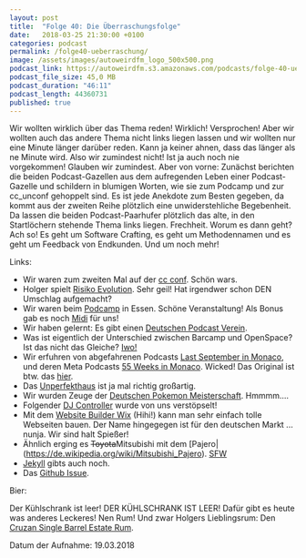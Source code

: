 ```yaml
---
layout: post
title:  "Folge 40: Die Überraschungsfolge"
date:   2018-03-25 21:30:00 +0100
categories: podcast
permalink: /folge40-ueberraschung/
image: /assets/images/autoweirdfm_logo_500x500.png
podcast_link: https://autoweirdfm.s3.amazonaws.com/podcasts/folge-40-ueberraschungsfolge.mp3
podcast_file_size: 45,0 MB
podcast_duration: "46:11"
podcast_length: 44360731
published: true
---
```

Wir wollten wirklich über das Thema reden! Wirklich! Versprochen! Aber wir wollten auch das andere Thema nicht links liegen lassen und wir wollten nur eine Minute länger darüber reden. Kann ja keiner ahnen, dass das länger als ne Minute wird. Also wir zumindest nicht! Ist ja auch noch nie vorgekommen! Glauben wir zumindest.
Aber von vorne:
Zunächst berichten die beiden Podcast-Gazellen aus dem aufregenden Leben einer Podcast-Gazelle und schildern in blumigen Worten, wie sie zum Podcamp und zur cc_unconf gehoppelt sind. Es ist jede Anekdote zum Besten gegeben, da kommt aus der zweiten Reihe plötzlich eine unwiderstehliche Begebenheit. Da lassen die beiden Podcast-Paarhufer plötzlich das alte, in den Startlöchern stehende Thema links liegen. Frechheit.
Worum es dann geht? Ach so! Es geht um Software Crafting, es geht um Methodennamen und es geht um Feedback von Endkunden. Und um noch mehr! 

Links:

- Wir waren zum zweiten Mal auf der [cc conf](https://www.codecentric.de/2018/03/22/2-codecentric-unconference-je-mehr-desto-besser/). Schön wars.
- Holger spielt [Risiko Evolution](https://www.spieletest.at/gesellschaftsspiel/3621/Risiko-Evolution). Sehr geil! Hat irgendwer schon DEN Umschlag aufgemacht?
- Wir waren beim [Podcamp](http://podcamp.de/) in Essen. Schöne Veranstaltung! Als Bonus gab es noch [Midi](https://twitter.com/holgerGP/status/972480392350576641) für uns!
- Wir haben gelernt: Es gibt einen [Deutschen Podcast Verein](http://podcastverein.de/).
- Was ist eigentlich der Unterschied zwischen Barcamp und OpenSpace? Ist das nicht das Gleiche? [Iwo!](http://pm-praxis.de/2015/04/barcamp-und-open-space-was-ist-der-unterschied/)
- Wir erfuhren von abgefahrenen Podcasts [Last September in Monaco](https://soundcloud.com/lsim), und deren Meta Podcasts [55 Weeks in Monaco](https://soundcloud.com/50-weeks-in-monaco). Wicked! Das Original ist btw. das [hier](http://www.worstideaofalltime.com/).
- Das [Unperfekthaus](https://www.unperfekthaus.de/) ist ja mal richtig großartig.
- Wir wurden Zeuge der [Deutschen Pokemon Meisterschaft](https://www.unperfekthaus.de/projekte/team-calyptus). Hmmmm....
- Folgender [DJ Controller](https://www.musicstore.de/de_DE/EUR/Behringer-CMD-PL-1-Deck-Based-MIDI-Module/art-DJE0004644-000) wurde von uns verstöpselt! 
- Mit dem [Website Builder Wix](https://de.wix.com/) (Hihi!) kann man sehr einfach tolle Webseiten bauen. Der Name hingegegen ist für den deutschen Markt ... nunja. Wir sind halt Spießer!
- Ähnlich erging es <del>Toyota</del>Mitsubishi mit dem [Pajero|(https://de.wikipedia.org/wiki/Mitsubishi_Pajero). [SFW](https://www.n-tv.de/auto/Unterwegs-im-Scheisshaufen-article5547956.html)
- [Jekyll](https://jekyllrb.com/) gibts auch noch.
- Das [Github Issue](https://github.com/autoweirdfm/autoweirdfm.github.io/issues/46).

Bier:

Der Kühlschrank ist leer! DER KÜHLSCHRANK IST LEER!
Dafür gibt es heute was anderes Leckeres! Nen Rum!
Und zwar Holgers Lieblingsrum: Den 
[Cruzan Single Barrel Estate Rum](http://thefatrumpirate.com/cruzan-single-barrel-estate-rum).


Datum der Aufnahme: 19.03.2018
